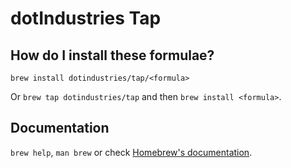 # dotIndustries Tap

## How do I install these formulae?

`brew install dotindustries/tap/<formula>`

Or `brew tap dotindustries/tap` and then `brew install <formula>`.

## Documentation

`brew help`, `man brew` or check [Homebrew's documentation](https://docs.brew.sh).
